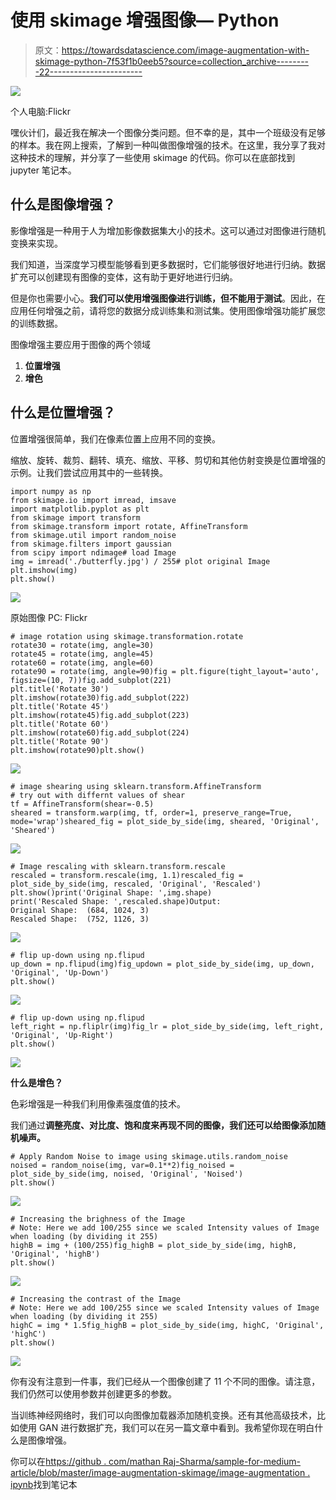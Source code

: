 # 使用 skimage 增强图像— Python

> 原文：<https://towardsdatascience.com/image-augmentation-with-skimage-python-7f53f1b0eeb5?source=collection_archive---------22----------------------->

![](img/03c58a8ff328a64573a159313c26d359.png)

个人电脑:Flickr

嘿伙计们，最近我在解决一个图像分类问题。但不幸的是，其中一个班级没有足够的样本。我在网上搜索，了解到一种叫做图像增强的技术。在这里，我分享了我对这种技术的理解，并分享了一些使用 skimage 的代码。你可以在底部找到 jupyter 笔记本。

## 什么是图像增强？

影像增强是一种用于人为增加影像数据集大小的技术。这可以通过对图像进行随机变换来实现。

我们知道，当深度学习模型能够看到更多数据时，它们能够很好地进行归纳。数据扩充可以创建现有图像的变体，这有助于更好地进行归纳。

但是你也需要小心。**我们可以使用增强图像进行训练，但不能用于测试**。因此，在应用任何增强之前，请将您的数据分成训练集和测试集。使用图像增强功能扩展您的训练数据。

图像增强主要应用于图像的两个领域

1.  **位置增强**
2.  **增色**

## 什么是位置增强？

位置增强很简单，我们在像素位置上应用不同的变换。

缩放、旋转、裁剪、翻转、填充、缩放、平移、剪切和其他仿射变换是位置增强的示例。让我们尝试应用其中的一些转换。

```
import numpy as np
from skimage.io import imread, imsave
import matplotlib.pyplot as plt
from skimage import transform
from skimage.transform import rotate, AffineTransform
from skimage.util import random_noise
from skimage.filters import gaussian
from scipy import ndimage# load Image
img = imread('./butterfly.jpg') / 255# plot original Image
plt.imshow(img)
plt.show()
```

![](img/06ff2e5e06229775add93f442ae62039.png)

原始图像 PC: Flickr

```
# image rotation using skimage.transformation.rotate
rotate30 = rotate(img, angle=30)
rotate45 = rotate(img, angle=45)
rotate60 = rotate(img, angle=60)
rotate90 = rotate(img, angle=90)fig = plt.figure(tight_layout='auto', figsize=(10, 7))fig.add_subplot(221)
plt.title('Rotate 30')
plt.imshow(rotate30)fig.add_subplot(222)
plt.title('Rotate 45')
plt.imshow(rotate45)fig.add_subplot(223)
plt.title('Rotate 60')
plt.imshow(rotate60)fig.add_subplot(224)
plt.title('Rotate 90')
plt.imshow(rotate90)plt.show()
```

![](img/b1f40b0760c8d2035cc5ae34ca159200.png)

```
# image shearing using sklearn.transform.AffineTransform
# try out with differnt values of shear 
tf = AffineTransform(shear=-0.5)
sheared = transform.warp(img, tf, order=1, preserve_range=True, mode='wrap')sheared_fig = plot_side_by_side(img, sheared, 'Original', 'Sheared')
```

![](img/19e388295d5e6abb0207790e263cf350.png)

```
# Image rescaling with sklearn.transform.rescale
rescaled = transform.rescale(img, 1.1)rescaled_fig = plot_side_by_side(img, rescaled, 'Original', 'Rescaled')
plt.show()print('Original Shape: ',img.shape)
print('Rescaled Shape: ',rescaled.shape)Output: 
Original Shape:  (684, 1024, 3)
Rescaled Shape:  (752, 1126, 3)
```

![](img/f0f9bc9a77048fddcf2652b39461427f.png)

```
# flip up-down using np.flipud
up_down = np.flipud(img)fig_updown = plot_side_by_side(img, up_down, 'Original', 'Up-Down')
plt.show()
```

![](img/3a6dea133606c36077d347aff92bc65c.png)

```
# flip up-down using np.flipud
left_right = np.fliplr(img)fig_lr = plot_side_by_side(img, left_right, 'Original', 'Up-Right')
plt.show()
```

![](img/3a6dea133606c36077d347aff92bc65c.png)

**什么是增色？**

色彩增强是一种我们利用像素强度值的技术。

我们通过**调整亮度、对比度、饱和度来再现不同的图像，我们还可以给图像添加随机噪声。**

```
# Apply Random Noise to image using skimage.utils.random_noise
noised = random_noise(img, var=0.1**2)fig_noised = plot_side_by_side(img, noised, 'Original', 'Noised')
plt.show()
```

![](img/def77fd51df15b328b4a7e34f02e595e.png)

```
# Increasing the brighness of the Image
# Note: Here we add 100/255 since we scaled Intensity values of Image when loading (by dividing it 255)
highB = img + (100/255)fig_highB = plot_side_by_side(img, highB, 'Original', 'highB')
plt.show()
```

![](img/021c6a817abd80f3e639f4ab844aa866.png)

```
# Increasing the contrast of the Image
# Note: Here we add 100/255 since we scaled Intensity values of Image when loading (by dividing it 255)
highC = img * 1.5fig_highB = plot_side_by_side(img, highC, 'Original', 'highC')
plt.show()
```

![](img/78ab87e93419dc3068a75308f9bb4ab4.png)

你有没有注意到一件事，我们已经从一个图像创建了 11 个不同的图像。请注意，我们仍然可以使用参数并创建更多的参数。

当训练神经网络时，我们可以向图像加载器添加随机变换。还有其他高级技术，比如使用 GAN 进行数据扩充，我们可以在另一篇文章中看到。我希望你现在明白什么是图像增强。

你可以在[https://github . com/mathan Raj-Sharma/sample-for-medium-article/blob/master/image-augmentation-skimage/image-augmentation . ipynb](https://github.com/Mathanraj-Sharma/sample-for-medium-article/blob/master/image-augmentation-skimage/image-augmentation.ipynb)找到笔记本
